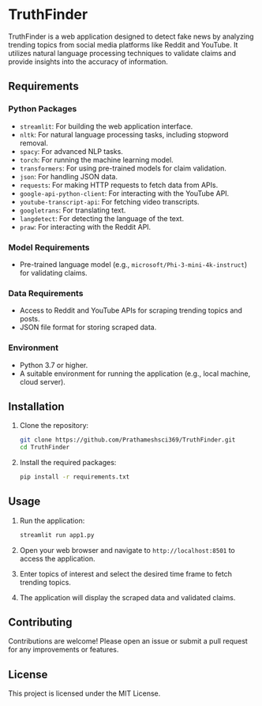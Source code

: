 # TruthFinder

TruthFinder is a web application designed to detect fake news by analyzing trending topics from social media platforms like Reddit and YouTube. It utilizes natural language processing techniques to validate claims and provide insights into the accuracy of information.

## Requirements

### Python Packages
- `streamlit`: For building the web application interface.
- `nltk`: For natural language processing tasks, including stopword removal.
- `spacy`: For advanced NLP tasks.
- `torch`: For running the machine learning model.
- `transformers`: For using pre-trained models for claim validation.
- `json`: For handling JSON data.
- `requests`: For making HTTP requests to fetch data from APIs.
- `google-api-python-client`: For interacting with the YouTube API.
- `youtube-transcript-api`: For fetching video transcripts.
- `googletrans`: For translating text.
- `langdetect`: For detecting the language of the text.
- `praw`: For interacting with the Reddit API.

### Model Requirements
- Pre-trained language model (e.g., `microsoft/Phi-3-mini-4k-instruct`) for validating claims.

### Data Requirements
- Access to Reddit and YouTube APIs for scraping trending topics and posts.
- JSON file format for storing scraped data.

### Environment
- Python 3.7 or higher.
- A suitable environment for running the application (e.g., local machine, cloud server).

## Installation
1. Clone the repository:
   ```bash
   git clone https://github.com/Prathameshsci369/TruthFinder.git
   cd TruthFinder
   ```

2. Install the required packages:
   ```bash
   pip install -r requirements.txt
   ```

## Usage
1. Run the application:
   ```bash
   streamlit run app1.py
   ```

2. Open your web browser and navigate to `http://localhost:8501` to access the application.

3. Enter topics of interest and select the desired time frame to fetch trending topics.

4. The application will display the scraped data and validated claims.

## Contributing
Contributions are welcome! Please open an issue or submit a pull request for any improvements or features.

## License
This project is licensed under the MIT License.
